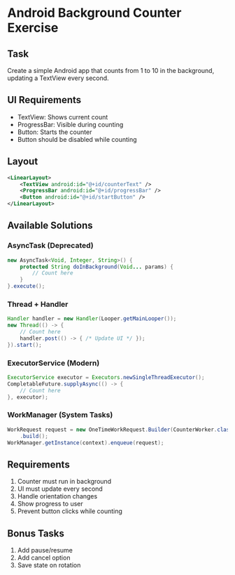# Android Background Counter Exercise

## Task
Create a simple Android app that counts from 1 to 10 in the background, updating a TextView every second.

## UI Requirements
- TextView: Shows current count
- ProgressBar: Visible during counting
- Button: Starts the counter
- Button should be disabled while counting

## Layout

```xml
<LinearLayout>
    <TextView android:id="@+id/counterText" />
    <ProgressBar android:id="@+id/progressBar" />
    <Button android:id="@+id/startButton" />
</LinearLayout>
```

## Available Solutions

### AsyncTask (Deprecated)

```java
new AsyncTask<Void, Integer, String>() {
    protected String doInBackground(Void... params) {
        // Count here
    }
}.execute();
```

### Thread + Handler

```java
Handler handler = new Handler(Looper.getMainLooper());
new Thread(() -> {
    // Count here
    handler.post(() -> { /* Update UI */ });
}).start();
```

### ExecutorService (Modern)

```java
ExecutorService executor = Executors.newSingleThreadExecutor();
CompletableFuture.supplyAsync(() -> {
    // Count here
}, executor);
```

### WorkManager (System Tasks)

```java
WorkRequest request = new OneTimeWorkRequest.Builder(CounterWorker.class)
    .build();
WorkManager.getInstance(context).enqueue(request);
```

## Requirements
1. Counter must run in background
1. UI must update every second
1. Handle orientation changes
1. Show progress to user
1. Prevent button clicks while counting

## Bonus Tasks
1. Add pause/resume
1. Add cancel option
1. Save state on rotation
